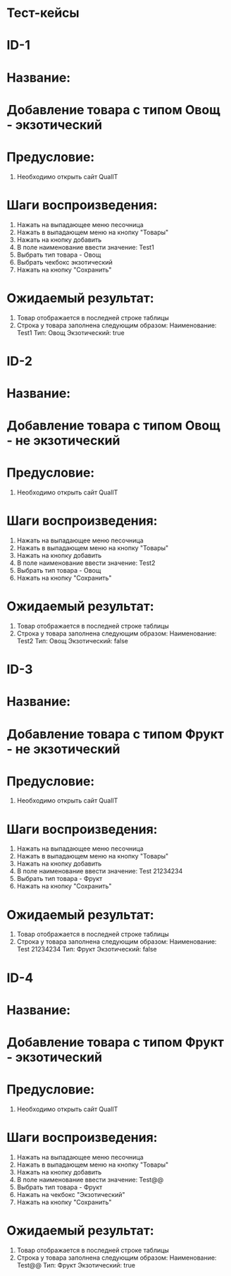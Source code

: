 # Тест-кейсы

# ID-1
# Название:
# Добавление товара с типом Овощ - экзотический

# Предусловие:
1. Необходимо открыть сайт QualIT

# Шаги воспроизведения:
1. Нажать на выпадающее меню песочница
2. Нажать в выпадающем меню на кнопку "Товары"
3. Нажать на кнопку добавить
4. В поле наименование ввести значение: Test1
5. Выбрать тип товара - Овощ
6. Выбрать чекбокс экзотический
7. Нажать на кнопку "Сохранить"

# Ожидаемый результат:
1. Товар отображается в последней строке таблицы
2. Строка у товара заполнена следующим образом:
Наименование: Test1
Тип: Овощ
Экзотический: true



# ID-2
# Название:
# Добавление товара с типом Овощ - не экзотический

# Предусловие:
1. Необходимо открыть сайт QualIT

# Шаги воспроизведения:
1. Нажать на выпадающее меню песочница
2. Нажать в выпадающем меню на кнопку "Товары"
3. Нажать на кнопку добавить
4. В поле наименование ввести значение: Test2
5. Выбрать тип товара - Овощ
6. Нажать на кнопку "Сохранить"

# Ожидаемый результат:
1. Товар отображается в последней строке таблицы
2. Строка у товара заполнена следующим образом:
Наименование: Test2
Тип: Овощ
Экзотический: false


# ID-3
# Название:
# Добавление товара с типом Фрукт - не экзотический

# Предусловие:
1. Необходимо открыть сайт QualIT

# Шаги воспроизведения:
1. Нажать на выпадающее меню песочница
2. Нажать в выпадающем меню на кнопку "Товары"
3. Нажать на кнопку добавить
4. В поле наименование ввести значение: Test 21234234
5. Выбрать тип товара - Фрукт
6. Нажать на кнопку "Сохранить"

# Ожидаемый результат:
1. Товар отображается в последней строке таблицы
2. Строка у товара заполнена следующим образом:
Наименование: Test 21234234
Тип: Фрукт
Экзотический: false


# ID-4
# Название:
# Добавление товара с типом Фрукт - экзотический

# Предусловие:
1. Необходимо открыть сайт QualIT

# Шаги воспроизведения:
1. Нажать на выпадающее меню песочница
2. Нажать в выпадающем меню на кнопку "Товары"
3. Нажать на кнопку добавить
4. В поле наименование ввести значение: Test@@
5. Выбрать тип товара - Фрукт
6. Нажать на чекбокс "Экзотический"
7. Нажать на кнопку "Сохранить"

# Ожидаемый результат:
1. Товар отображается в последней строке таблицы
2. Строка у товара заполнена следующим образом:
Наименование: Test@@
Тип: Фрукт
Экзотический: true
